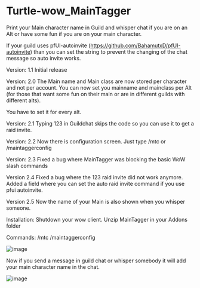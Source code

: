 # Turtle-wow_MainTagger
Print your Main character name in Guild and whisper chat if you are on an Alt or have some fun if you are on your main character. 

If your guild uses  pfUI-autoinvite (https://github.com/BahamutxD/pfUI-autoinvite)  than you can set the string to prevent the changing of the chat message so auto invite works.

Version: 1.1 
Initial release

Version: 2.0
The Main name and Main class are now stored per character and not per account.
You can now set you mainname and mainclass per Alt (for those that want some fun on their main or are in different guilds with different alts). 

You have to set it for every alt.

Version: 2.1
Typing 123 in Guildchat skips the code so you can use it to get a raid invite.

Version: 2.2
Now there is configuration screen. Just type /mtc or /maintaggerconfig

Version: 2.3
Fixed a bug where MainTagger was blocking the basic WoW slash commands

Version 2.4
Fixed a bug where the 123 raid invite did not work anymore.
Added a field where you can set the auto raid invite command if you use pfui autoinvite.

Version 2.5
Now the name of your Main is also shown when you whisper someone.

Installation:
Shutdown your wow client.
Unzip MainTagger in your Addons folder

Commands:
/mtc 
/maintaggerconfig

![image](https://github.com/user-attachments/assets/4971c30b-fa35-4684-9e6a-a48a54310f47)

Now if you send a message in guild chat or whisper somebody it will add your main character name in the chat. 

![image](https://github.com/user-attachments/assets/570d9b9b-e5ad-4520-b82c-6f91f10d88d8)


